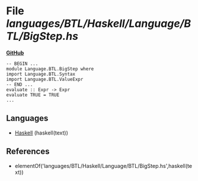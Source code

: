 # File _languages/BTL/Haskell/Language/BTL/BigStep.hs_
**[GitHub](https://github.com/softlang/yas/blob/master/languages/BTL/Haskell/Language/BTL/BigStep.hs)**
```
-- BEGIN ...
module Language.BTL.BigStep where
import Language.BTL.Syntax
import Language.BTL.ValueExpr
-- END ...
evaluate :: Expr -> Expr
evaluate TRUE = TRUE
...
```

## Languages
* [Haskell](../languages/Haskell.md) (haskell(text))

## References
* elementOf('languages/BTL/Haskell/Language/BTL/BigStep.hs',haskell(text))
